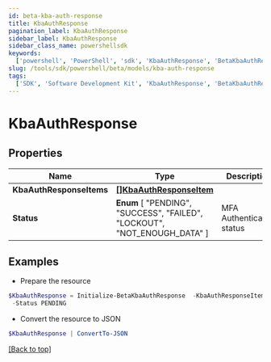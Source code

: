 ```yaml
---
id: beta-kba-auth-response
title: KbaAuthResponse
pagination_label: KbaAuthResponse
sidebar_label: KbaAuthResponse
sidebar_class_name: powershellsdk
keywords:
  ['powershell', 'PowerShell', 'sdk', 'KbaAuthResponse', 'BetaKbaAuthResponse']
slug: /tools/sdk/powershell/beta/models/kba-auth-response
tags:
  ['SDK', 'Software Development Kit', 'KbaAuthResponse', 'BetaKbaAuthResponse']
---
```


# KbaAuthResponse

## Properties

| Name | Type | Description | Notes |
| --- | --- | --- | --- |
| **KbaAuthResponseItems** | [**[]KbaAuthResponseItem**](kba-auth-response-item) |  | [optional] |
| **Status** | **Enum** [ "PENDING", "SUCCESS", "FAILED", "LOCKOUT", "NOT_ENOUGH_DATA" ] | MFA Authentication status | [optional] |

## Examples

- Prepare the resource

```powershell
$KbaAuthResponse = Initialize-BetaKbaAuthResponse  -KbaAuthResponseItems [{questionId=089899f13a8f4da7824996191587bab9, isVerified=false}] `
 -Status PENDING
```

- Convert the resource to JSON

```powershell
$KbaAuthResponse | ConvertTo-JSON
```

[[Back to top]](#)
